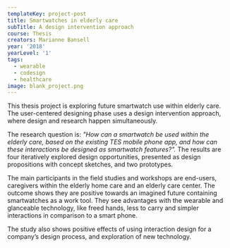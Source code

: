 ```yaml
---
templateKey: project-post
title: Smartwatches in elderly care
subTitle: A design intervention approach
course: Thesis
creators: Marianne Bansell
year: '2018'
yearLevel: '1'
tags:
  - wearable
  - codesign
  - healthcare
image: blank_project.png
---
```


This thesis project is exploring future smartwatch use within elderly care. The user-centered designing phase uses a design intervention approach, where design and research happen simultaneously.

The research question is: _"How can a smartwatch be used within the elderly care, based on the existing TES mobile phone app, and how can these  interactions be designed as smartwatch features?"._ The results are four iteratively explored design opportunities, presented as design propositions with concept sketches, and two prototypes.

The main participants in the field studies and workshops are end-users, caregivers within the elderly home care and an elderly care center. The outcome shows they are positive towards an imagined future containing smartwatches as a work tool. They see advantages with the wearable and  glanceable technology, like freed hands, less to carry and simpler interactions in comparison to a smart phone.

The study also shows positive effects of using interaction design for a company’s design process, and exploration of new technology.
